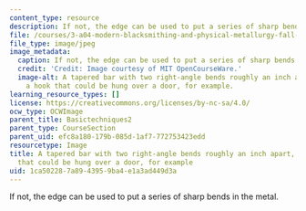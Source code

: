 ```yaml
---
content_type: resource
description: If not, the edge can be used to put a series of sharp bends in the metal.
file: /courses/3-a04-modern-blacksmithing-and-physical-metallurgy-fall-2008/1ca502287a8943959ba4e1a3ad449d3a_034.jpg
file_type: image/jpeg
image_metadata:
  caption: If not, the edge can be used to put a series of sharp bends in the metal.
  credit: 'Credit: Image courtesy of MIT OpenCourseWare.'
  image-alt: A tapered bar with two right-angle bends roughly an inch apart, forming
    a hook that could be hung over a door, for example.
learning_resource_types: []
license: https://creativecommons.org/licenses/by-nc-sa/4.0/
ocw_type: OCWImage
parent_title: Basictechniques2
parent_type: CourseSection
parent_uid: efc8a180-179b-085d-1af7-772753423edd
resourcetype: Image
title: A tapered bar with two right-angle bends roughly an inch apart, forming a hook
  that could be hung over a door, for example
uid: 1ca50228-7a89-4395-9ba4-e1a3ad449d3a
---
```

If not, the edge can be used to put a series of sharp bends in the metal.